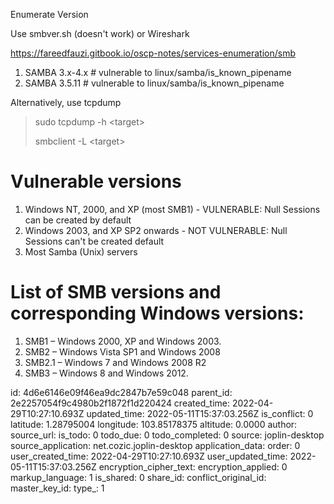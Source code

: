 Enumerate Version

Use smbver.sh (doesn't work) or Wireshark

https://fareedfauzi.gitbook.io/oscp-notes/services-enumeration/smb

1.  SAMBA 3.x-4.x # vulnerable to linux/samba/is\_known\_pipename
2.  SAMBA 3.5.11 # vulnerable to linux/samba/is\_known\_pipename

Alternatively, use tcpdump

> sudo tcpdump -h &lt;target&gt; 
> 
> smbclient -L &lt;target&gt;

# Vulnerable versions

1.  Windows NT, 2000, and XP (most SMB1) - VULNERABLE: Null Sessions can be created by default
2.  Windows 2003, and XP SP2 onwards - NOT VULNERABLE: Null Sessions can't be created default
3.  Most Samba (Unix) servers

# List of SMB versions and corresponding Windows versions:

1.  SMB1 – Windows 2000, XP and Windows 2003.
2.  SMB2 – Windows Vista SP1 and Windows 2008
3.  SMB2.1 – Windows 7 and Windows 2008 R2
4.  SMB3 – Windows 8 and Windows 2012.

id: 4d6e6146e09f46ea9dc2847b7e59c048
parent_id: 2e2257054f9c4980b2f1872f1d220424
created_time: 2022-04-29T10:27:10.693Z
updated_time: 2022-05-11T15:37:03.256Z
is_conflict: 0
latitude: 1.28795004
longitude: 103.85178375
altitude: 0.0000
author: 
source_url: 
is_todo: 0
todo_due: 0
todo_completed: 0
source: joplin-desktop
source_application: net.cozic.joplin-desktop
application_data: 
order: 0
user_created_time: 2022-04-29T10:27:10.693Z
user_updated_time: 2022-05-11T15:37:03.256Z
encryption_cipher_text: 
encryption_applied: 0
markup_language: 1
is_shared: 0
share_id: 
conflict_original_id: 
master_key_id: 
type_: 1
